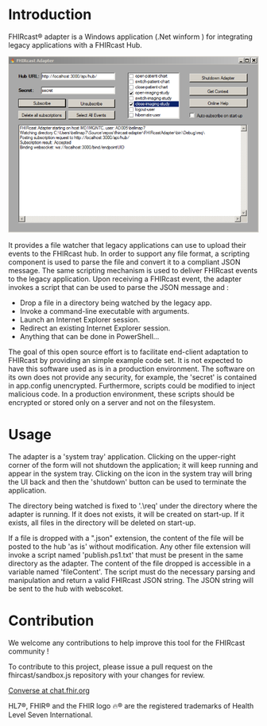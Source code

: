 # Introduction
FHIRcast® adapter is a Windows application (.Net winform )  for integrating legacy applications with a FHIRcast Hub.


![UI.png](/images/UI.png)

It provides a file watcher that legacy applications can use to upload their events to the FHIRcast hub.  In order to support any file format, a scripting component is used to parse the file and convert it to a compliant JSON message.
The same scripting mechanism is used to deliver FHIRcast events to the legacy application.  Upon receiving a FHIRcast event, the adapter invokes a script that can be used to parse the JSON message and :
*  Drop a file in a directory being watched by the legacy app.
*  Invoke a command-line executable with arguments.
*  Launch an Internet Explorer session.
*  Redirect an existing Internet Explorer session.
*  Anything that can be done in PowerShell...

The goal of this open source effort is to facilitate end-client adaptation to FHIRcast by providing an simple example code set. It is not expected to have this software used as is in a production environment.  The software on its own does not provide any security, for example, the 'secret' is contained in app.config unencrypted.  Furthermore, scripts could be modified to inject malicious code.  In a production environment, these scripts should be encrypted or stored only on a server and not on the filesystem.

# Usage
The adapter is a 'system tray' application.  Clicking on the upper-right corner of the form will not shutdown the application; it will keep running and appear in the system tray.  Clicking on the icon in the system tray will bring the UI back and then the 'shutdown' button can be used to terminate the application.

The directory being watched is fixed to '.\req\' under the directory where the adapter is running.  If it does not exists, it will be created on start-up.  If it exists, all files in the directory will be deleted on start-up.

If a file is dropped with a ".json" extension, the content of the file will be posted to the hub 'as is' without modification.  Any other file extension will invoke a script named 'publish.ps1.txt' that must be present in the same directory as the adapter.  The content of the file dropped is accessible in a variable named 'fileContent'.  The script must do the necessary parsing and manipulation and return a valid FHIRcast JSON string.  The JSON string will be sent to the hub with webscoket. 


# Contribution
We welcome any contributions to help improve this tool for the FHIRcast community ! 

To contribute to this project, please issue a pull request on the fhircast/sandbox.js repository with your changes for review.

[Converse at chat.fhir.org](https://chat.fhir.org/#narrow/stream/fhircast)

HL7®, FHIR® and the FHIR logo 🔥® are the registered trademarks of Health Level Seven International.
